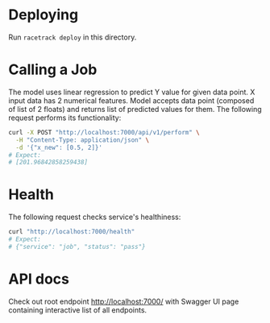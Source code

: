 # Deploying
Run `racetrack deploy` in this directory.

# Calling a Job
The model uses linear regression to predict Y value for given data point.
X input data has 2 numerical features. Model accepts data point (composed of list of 2 floats) and returns list of predicted values for them. 
The following request performs its functionality:
```bash
curl -X POST "http://localhost:7000/api/v1/perform" \
  -H "Content-Type: application/json" \
  -d '{"x_new": [0.5, 2]}'
# Expect:
# [201.96842858259438]
```

# Health
The following request checks service's healthiness:
```bash
curl "http://localhost:7000/health" 
# Expect:
# {"service": "job", "status": "pass"}
```

# API docs
Check out root endpoint [http://localhost:7000/](http://localhost:7000/) with Swagger UI page containing interactive list of all endpoints.
